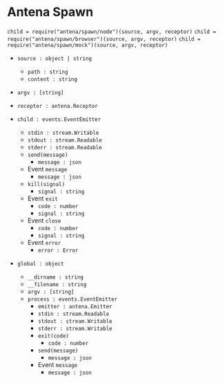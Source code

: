 
# Antena Spawn

`child = require("antena/spawn/node")(source, argv, receptor)`
`child = require("antena/spawn/browser")(source, argv, receptor)`
`child = require("antena/spawn/mock")(source, argv, receptor)`

* `source : object | string`
  * `path : string`
  * `content : string`
* `argv : [string]`
* `receptor : antena.Receptor`
* `child : events.EventEmitter`
  * `stdin : stream.Writable`
  * `stdout : stream.Readable`
  * `stderr : stream.Readable`
  * `send(message)`
    * `message : json`
  * Event `message`
    * `message : json`
  * `kill(signal)`
    * `signal : string`
  * Event `exit`
    * `code : number`
    * `signal : string`
  * Event `close`
    * `code : number`
    * `signal : string`
  * Event `error`
    * `error : Error`

* `global : object`
  * `__dirname : string`
  * `__filename : string`
  * `argv : [string]`
  * `process : events.EventEmitter`
    * `emitter : antena.Emitter`
    * `stdin : stream.Readable`
    * `stdout : stream.Writable`
    * `stderr : stream.Writable`
    * `exit(code)`
      * `code : number`
    * `send(message)`
      * `message : json`
    * Event `message`
      * `message : json`

